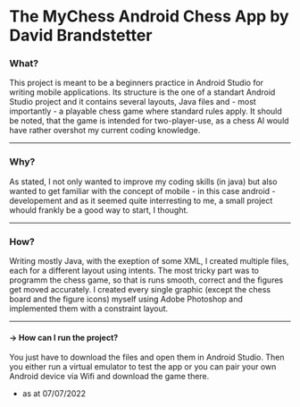 The MyChess Android Chess App
by David Brandstetter
==============================

<h3>What?</h3>

This project is meant to be a beginners practice in Android Studio for writing mobile applications.
Its structure is the one of a standart Android Studio project and it contains several layouts, Java files and - most importantly - a playable chess game where standard rules apply.
It should be noted, that the game is intended for two-player-use, as a chess AI would have rather overshot my current coding knowledge.

-------------------------------
<h3>Why?</h3>

As stated, I not only wanted to improve my coding skills (in java) but also wanted to get familiar with the concept of mobile - in this case android - developement and as it seemed quite interresting to me, a small project whould frankly be a good way to start, I thought.

-------------------------------
<h3>How?</h3>

Writing mostly Java, with the exeption of some XML, I created multiple files, each for a different layout using intents.
The most tricky part was to programm the chess game, so that is runs smooth, correct and the figures get moved accurately.
I created every single graphic (except the chess board and the figure icons) myself using Adobe Photoshop and implemented them with a constraint layout.

-------------------------------

<h4>-> How can I run the project?</h4>

You just have to download the files and open them in Android Studio. Then you either run a virtual emulator to test the app or you can pair your own Android device via Wifi and download the game there.

- as at <date>07/07/2022</date>
